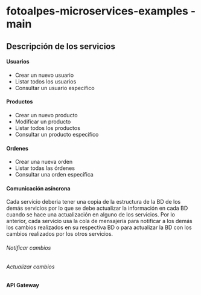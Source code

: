 # fotoalpes-microservices-examples - main

## Descripción de los servicios


#### Usuarios

- Crear un nuevo usuario
- Listar todos los usuarios
- Consultar un usuario específico

#### Productos

- Crear un nuevo producto
- Modificar un producto
- Listar todos los productos
- Consultar un producto específico

#### Ordenes

- Crear una nueva orden
- Listar todas las órdenes
- Consultar una orden específica


#### Comunicación asíncrona

Cada servicio deberia tener una copia de la estructura de la BD de los demás servicios por lo que se debe actualizar la información en cada BD cuando se hace una actualización en alguno de los servicios. Por lo anterior, cada servicio usa la cola de mensajería para notificar a los demás los cambios realizados en su respectiva BD o para actualizar la BD con los cambios realizados por los otros servicios. 

###### Notificar cambios


###### Actualizar cambios

#### API Gateway
